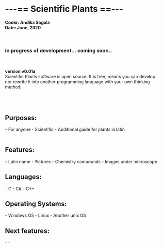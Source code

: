 <h1>---== Scientific Plants ==---</h1>
<b>Coder: Andika Sagala</b><br>
<b>Date: June, 2020</b><br>
<br><br>

<h3>in progress of development... coming soon..</h3>

<br><br>
<b>version v0.01a </b><br>
Scientific Plants software is open source. It is free, means you can develop nor rewrite it into another programming language with your own thinking method. <br>
<br><br><br>

<h2>Purposes:</h3>
- For anyone
- Scientific
- Additional guide for plants in latin 
<br><br>
<h2>Features:</h2>
- Latin name
- Pictures
- Chemistry compounds
- Images under microscope

<h2>Languages:</h2>
- C
- C#
- C++

<h2>Operating Systems:</h2>
- Windows OS
- Linux
- Another unix OS<br>

<h2>Next features:</h2>
-
-
